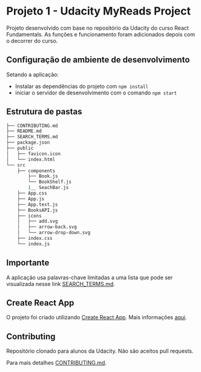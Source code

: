 # Projeto 1 - Udacity MyReads Project

Projeto desenvolvido com base no repositório da Udacity do curso React Fundamentals. As funções e funcionamento foram adicionados depois com o decorrer do curso.

## Configuração de ambiente de desenvolvimento

Setando a aplicação:

- Instalar as dependências do projeto com `npm install`
- iniciar o servidor de desenvolvimento com o comando `npm start`

## Estrutura de pastas

```bash
├── CONTRIBUTING.md
├── README.md
├── SEARCH_TERMS.md
├── package.json
├── public
│   ├── favicon.icon
│   └── index.html
└── src
    ├── components
        ├── Book.js
        └── BookShelf.js
        |__ SeachBar.js
    ├── App.css
    ├── App.js
    ├── App.test.js
    ├── BooksAPI.js
    ├── icons
    │   ├── add.svg
    │   ├── arrow-back.svg
    │   └── arrow-drop-down.svg
    ├── index.css
    └── index.js
```

## Importante

A aplicação usa palavras-chave limitadas a uma lista que pode ser visualizada nesse link [SEARCH_TERMS.md](SEARCH_TERMS.md).

## Create React App

O projeto foi criado utilizando [Create React App](https://github.com/facebookincubator/create-react-app). Mais informações [aqui](https://github.com/facebookincubator/create-react-app/blob/master/packages/react-scripts/template/README.md).

## Contributing

Repositório clonado para alunos da Udacity. Não são aceitos pull requests.

Para mais detalhes [CONTRIBUTING.md](CONTRIBUTING.md).
